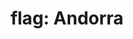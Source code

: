 ---
layout: smileys&emotion
title: "flag: Andorra"
emoji: flag_andorra
permalink: 🇦🇩.html
image: assets/img/3moji/flag_andorra.png
---
